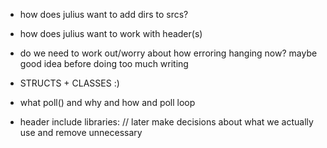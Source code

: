 

- how does julius want to add dirs to srcs?

- how does julius want to work with header(s)

- do we need to work out/worry about how erroring hanging now? maybe good idea before doing too much writing

- STRUCTS + CLASSES :)

- what poll() and why and how and poll loop



 - header include libraries: 
// later make decisions about what we actually use and remove unnecessary

